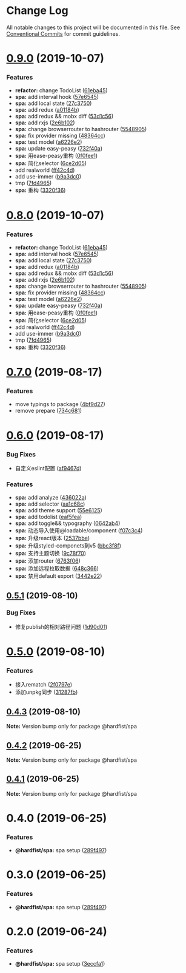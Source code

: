 # Change Log

All notable changes to this project will be documented in this file.
See [Conventional Commits](https://conventionalcommits.org) for commit guidelines.

# [0.9.0](https://github.com/hardfist/hardfist_tools/compare/@hardfist/spa@0.7.0...@hardfist/spa@0.9.0) (2019-10-07)


### Features

* **refactor:** change TodoList ([61eba45](https://github.com/hardfist/hardfist_tools/commit/61eba45))
* **spa:** add interval hook ([57e6545](https://github.com/hardfist/hardfist_tools/commit/57e6545))
* **spa:** add local state ([27c3750](https://github.com/hardfist/hardfist_tools/commit/27c3750))
* **spa:** add redux ([a01184b](https://github.com/hardfist/hardfist_tools/commit/a01184b))
* **spa:** add redux && mobx diff ([53d1c56](https://github.com/hardfist/hardfist_tools/commit/53d1c56))
* **spa:** add rxjs ([2e6b102](https://github.com/hardfist/hardfist_tools/commit/2e6b102))
* **spa:** change browserrouter to hashrouter ([5548905](https://github.com/hardfist/hardfist_tools/commit/5548905))
* **spa:** fix provider missing ([48364cc](https://github.com/hardfist/hardfist_tools/commit/48364cc))
* **spa:** test model ([a6226e2](https://github.com/hardfist/hardfist_tools/commit/a6226e2))
* **spa:** update easy-peasy ([732f40a](https://github.com/hardfist/hardfist_tools/commit/732f40a))
* **spa:** 用ease-peasy重构 ([0f0fee1](https://github.com/hardfist/hardfist_tools/commit/0f0fee1))
* **spa:** 简化selector ([6ce2d05](https://github.com/hardfist/hardfist_tools/commit/6ce2d05))
* add realworld ([ff42c4d](https://github.com/hardfist/hardfist_tools/commit/ff42c4d))
* add use-immer ([b9a3dc0](https://github.com/hardfist/hardfist_tools/commit/b9a3dc0))
* tmp ([7fd4965](https://github.com/hardfist/hardfist_tools/commit/7fd4965))
* **spa:** 重构 ([3320f36](https://github.com/hardfist/hardfist_tools/commit/3320f36))





# [0.8.0](https://github.com/hardfist/hardfist_tools/compare/@hardfist/spa@0.7.0...@hardfist/spa@0.8.0) (2019-10-07)


### Features

* **refactor:** change TodoList ([61eba45](https://github.com/hardfist/hardfist_tools/commit/61eba45))
* **spa:** add interval hook ([57e6545](https://github.com/hardfist/hardfist_tools/commit/57e6545))
* **spa:** add local state ([27c3750](https://github.com/hardfist/hardfist_tools/commit/27c3750))
* **spa:** add redux ([a01184b](https://github.com/hardfist/hardfist_tools/commit/a01184b))
* **spa:** add redux && mobx diff ([53d1c56](https://github.com/hardfist/hardfist_tools/commit/53d1c56))
* **spa:** add rxjs ([2e6b102](https://github.com/hardfist/hardfist_tools/commit/2e6b102))
* **spa:** change browserrouter to hashrouter ([5548905](https://github.com/hardfist/hardfist_tools/commit/5548905))
* **spa:** fix provider missing ([48364cc](https://github.com/hardfist/hardfist_tools/commit/48364cc))
* **spa:** test model ([a6226e2](https://github.com/hardfist/hardfist_tools/commit/a6226e2))
* **spa:** update easy-peasy ([732f40a](https://github.com/hardfist/hardfist_tools/commit/732f40a))
* **spa:** 用ease-peasy重构 ([0f0fee1](https://github.com/hardfist/hardfist_tools/commit/0f0fee1))
* **spa:** 简化selector ([6ce2d05](https://github.com/hardfist/hardfist_tools/commit/6ce2d05))
* add realworld ([ff42c4d](https://github.com/hardfist/hardfist_tools/commit/ff42c4d))
* add use-immer ([b9a3dc0](https://github.com/hardfist/hardfist_tools/commit/b9a3dc0))
* tmp ([7fd4965](https://github.com/hardfist/hardfist_tools/commit/7fd4965))
* **spa:** 重构 ([3320f36](https://github.com/hardfist/hardfist_tools/commit/3320f36))





# [0.7.0](https://github.com/hardfist/hardfist_tools/compare/@hardfist/spa@0.6.0...@hardfist/spa@0.7.0) (2019-08-17)


### Features

* move typings to package ([4bf9d27](https://github.com/hardfist/hardfist_tools/commit/4bf9d27))
* remove prepare ([734c681](https://github.com/hardfist/hardfist_tools/commit/734c681))





# [0.6.0](https://github.com/hardfist/hardfist_tools/compare/@hardfist/spa@0.5.1...@hardfist/spa@0.6.0) (2019-08-17)


### Bug Fixes

* 自定义eslint配置 ([af9467d](https://github.com/hardfist/hardfist_tools/commit/af9467d))


### Features

* **spa:** add analyze ([436022a](https://github.com/hardfist/hardfist_tools/commit/436022a))
* **spa:** add selector ([aa1c68c](https://github.com/hardfist/hardfist_tools/commit/aa1c68c))
* **spa:** add theme support ([55e6125](https://github.com/hardfist/hardfist_tools/commit/55e6125))
* **spa:** add todolist ([eaf5fea](https://github.com/hardfist/hardfist_tools/commit/eaf5fea))
* **spa:** add toggle&& typography ([0642ab4](https://github.com/hardfist/hardfist_tools/commit/0642ab4))
* **spa:** 动态导入使用@loadable/component ([f07c3c4](https://github.com/hardfist/hardfist_tools/commit/f07c3c4))
* **spa:** 升级react版本 ([2537bbe](https://github.com/hardfist/hardfist_tools/commit/2537bbe))
* **spa:** 升级styled-componets到v5 ([bbc3f8f](https://github.com/hardfist/hardfist_tools/commit/bbc3f8f))
* **spa:** 支持主题切换 ([9c78f70](https://github.com/hardfist/hardfist_tools/commit/9c78f70))
* **spa:** 添加router ([6763f06](https://github.com/hardfist/hardfist_tools/commit/6763f06))
* **spa:** 添加远程拉取数据 ([648c366](https://github.com/hardfist/hardfist_tools/commit/648c366))
* **spa:** 禁用default export ([3442e22](https://github.com/hardfist/hardfist_tools/commit/3442e22))





## [0.5.1](https://github.com/hardfist/hardfist_tools/compare/@hardfist/spa@0.5.0...@hardfist/spa@0.5.1) (2019-08-10)


### Bug Fixes

* 修复publish的相对路径问题 ([1d90d01](https://github.com/hardfist/hardfist_tools/commit/1d90d01))





# [0.5.0](https://github.com/hardfist/hardfist_tools/compare/@hardfist/spa@0.4.3...@hardfist/spa@0.5.0) (2019-08-10)


### Features

* 接入rematch ([2f0797e](https://github.com/hardfist/hardfist_tools/commit/2f0797e))
* 添加unpkg同步 ([31287fb](https://github.com/hardfist/hardfist_tools/commit/31287fb))





## [0.4.3](https://github.com/hardfist/hardfist_tools/compare/@hardfist/spa@0.4.2...@hardfist/spa@0.4.3) (2019-08-10)

**Note:** Version bump only for package @hardfist/spa





## [0.4.2](https://github.com/hardfist/hardfist_boilerplate/compare/@hardfist/spa@0.4.1...@hardfist/spa@0.4.2) (2019-06-25)

**Note:** Version bump only for package @hardfist/spa





## [0.4.1](https://github.com/hardfist/hardfist_boilerplate/compare/@hardfist/spa@0.4.0...@hardfist/spa@0.4.1) (2019-06-25)

**Note:** Version bump only for package @hardfist/spa





# 0.4.0 (2019-06-25)


### Features

* **@hardfist/spa:** spa setup ([289f497](https://github.com/hardfist/hardfist_boilerplate/commit/289f497))





# 0.3.0 (2019-06-25)


### Features

* **@hardfist/spa:** spa setup ([289f497](https://github.com/hardfist/hardfist_boilerplate/commit/289f497))





# 0.2.0 (2019-06-24)


### Features

* **@hardfist/spa:** spa setup ([3eccfa1](https://github.com/hardfist/hardfist_boilerplate/commit/3eccfa1))

